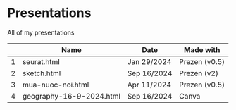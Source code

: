 # Presentations

All of my presentations

|   | Name                     | Date        | Made with     |
|---|--------------------------|-------------|---------------|
| 1 | seurat.html              | Jan 29/2024 | Prezen (v0.5) |
| 2 | sketch.html              | Sep 16/2024 | Prezen (v2)   |
| 3 | mua-nuoc-noi.html        | Apr 11/2024 | Prezen (v0.5) |
| 4 | geography-16-9-2024.html | Sep 16/2024 | Canva         |
